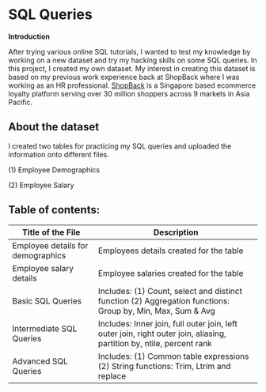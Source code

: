 # SQL Queries
**Introduction**

After trying various online SQL tutorials, I wanted to test my knowledge by working on a new dataset and try my hacking skills on some SQL queries. In this project, I created my own dataset. My interest in creating this dataset is based on my previous work experience back at ShopBack where I was working as an HR professional. [ShopBack](https://www.shopback.sg/) is a Singapore based ecommerce loyalty platform serving over 30 million shoppers across 9 markets in Asia Pacific.  

## **About the dataset** 


I created two tables for practicing my SQL queries and uploaded the information onto different files.

(1) Employee Demographics

(2) Employee Salary



## Table of contents:
| Title of the File | Description |
|--- | --- |
|Employee details for demographics| Employees details created for the table
|Employee salary details| Employee salaries created for the table
|Basic SQL Queries| Includes: (1) Count, select and distinct function (2) Aggregation functions: Group by, Min, Max, Sum & Avg |    
|Intermediate SQL Queries| Includes: Inner join, full outer join, left outer join, right outer join, aliasing, partition by, ntile, percent rank |
|Advanced SQL Queries | Includes: (1) Common table expressions (2) String functions: Trim, Ltrim and replace|



